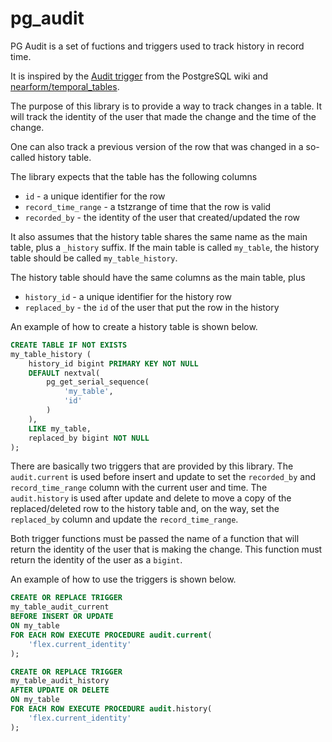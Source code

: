 # pg_audit

PG Audit is a set of fuctions and triggers used to track history in record time.

It is inspired by the
[Audit trigger](https://wiki.postgresql.org/wiki/Audit_trigger) from the
PostgreSQL wiki and
[nearform/temporal_tables](https://github.com/nearform/temporal_tables).

The purpose of this library is to provide a way to track changes in a table. It
will track the identity of the user that made the change and the time of the
change.

One can also track a previous version of the row that was changed in a
so-called history table.

The library expects that the table has the following columns

* `id` - a unique identifier for the row
* `record_time_range` - a tstzrange of time that the row is valid
* `recorded_by` - the identity of the user that created/updated the row

It also assumes that the history table shares the same name as the main table,
plus a `_history` suffix. If the main table is called `my_table`, the history
table should be called `my_table_history`.

The history table should have the same columns as the main table, plus

* `history_id` - a unique identifier for the history row
* `replaced_by` - the `id` of the user that put the row in the history

An example of how to create a history table is shown below.

```sql
CREATE TABLE IF NOT EXISTS
my_table_history (
    history_id bigint PRIMARY KEY NOT NULL
    DEFAULT nextval(
        pg_get_serial_sequence(
            'my_table',
            'id'
        )
    ),
    LIKE my_table,
    replaced_by bigint NOT NULL
);
```

There are basically two triggers that are provided by this library. The
`audit.current` is used before insert and update to set the `recorded_by` and
`record_time_range` column with the current user and time. The `audit.history`
is used after update and delete to move a copy of the replaced/deleted row to
the history table and, on the way, set the `replaced_by` column and update the
`record_time_range`.

Both trigger functions must be passed the name of a function that will return
the identity of the user that is making the change. This function must return
the identity of the user as a `bigint`.

An example of how to use the triggers is shown below.

```sql
CREATE OR REPLACE TRIGGER
my_table_audit_current
BEFORE INSERT OR UPDATE
ON my_table
FOR EACH ROW EXECUTE PROCEDURE audit.current(
    'flex.current_identity'
);

CREATE OR REPLACE TRIGGER
my_table_audit_history
AFTER UPDATE OR DELETE
ON my_table
FOR EACH ROW EXECUTE PROCEDURE audit.history(
    'flex.current_identity'
);
```
